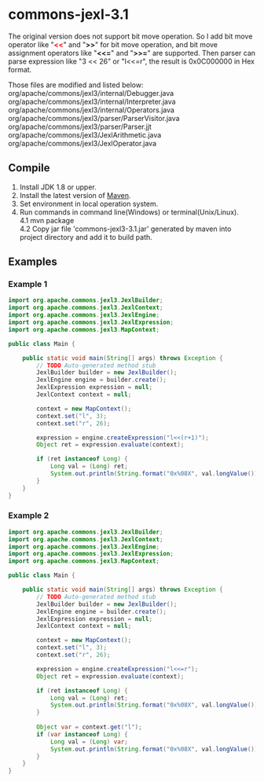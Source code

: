commons-jexl-3.1
================
The original version does not support bit move operation. So I add bit move operator like "<font color='red' style='font-weight:bold'><<</font>" and "**>>**" for bit move operation, and bit move assignment operators like "**<<=**" and "**>>=**" are supported. Then parser can parse expression like "3 << 26" or "l<<=r", the result is 0x0C000000 in Hex format.

Those files are modified and listed below:  
org/apache/commons/jexl3/internal/Debugger.java  
org/apache/commons/jexl3/internal/Interpreter.java  
org/apache/commons/jexl3/internal/Operators.java  
org/apache/commons/jexl3/parser/ParserVisitor.java  
org/apache/commons/jexl3/parser/Parser.jjt  
org/apache/commons/jexl3/JexlArithmetic.java  
org/apache/commons/jexl3/JexlOperator.java  

## Compile
1.  Install JDK 1.8 or upper.  
2.  Install the latest version of [Maven](http://maven.apache.org/).  
3.  Set environment in local operation system.  
4.  Run commands in command line(Windows) or terminal(Unix/Linux).  
4.1 mvn package  
4.2 Copy jar file 'commons-jexl3-3.1.jar' generated by maven into project directory and add it to build path.  

## Examples

### Example 1
````java
import org.apache.commons.jexl3.JexlBuilder;
import org.apache.commons.jexl3.JexlContext;
import org.apache.commons.jexl3.JexlEngine;
import org.apache.commons.jexl3.JexlExpression;
import org.apache.commons.jexl3.MapContext;

public class Main {

	public static void main(String[] args) throws Exception {
		// TODO Auto-generated method stub
		JexlBuilder builder = new JexlBuilder();
		JexlEngine engine = builder.create();
		JexlExpression expression = null;
		JexlContext context = null;

		context = new MapContext();
		context.set("l", 3);
		context.set("r", 26);

		expression = engine.createExpression("l<<(r+1)");
		Object ret = expression.evaluate(context);

		if (ret instanceof Long) {
			Long val = (Long) ret;
			System.out.println(String.format("0x%08X", val.longValue()));
		}
	}
}
````

### Example 2
````java
import org.apache.commons.jexl3.JexlBuilder;
import org.apache.commons.jexl3.JexlContext;
import org.apache.commons.jexl3.JexlEngine;
import org.apache.commons.jexl3.JexlExpression;
import org.apache.commons.jexl3.MapContext;

public class Main {

	public static void main(String[] args) throws Exception {
		// TODO Auto-generated method stub
		JexlBuilder builder = new JexlBuilder();
		JexlEngine engine = builder.create();
		JexlExpression expression = null;
		JexlContext context = null;

		context = new MapContext();
		context.set("l", 3);
		context.set("r", 26);

		expression = engine.createExpression("l<<=r");
		Object ret = expression.evaluate(context);

		if (ret instanceof Long) {
			Long val = (Long) ret;
			System.out.println(String.format("0x%08X", val.longValue()));
		}
		
		Object var = context.get("l");
		if (var instanceof Long) {
			Long val = (Long) var;
			System.out.println(String.format("0x%08X", val.longValue()));
		}
	}
}
````
